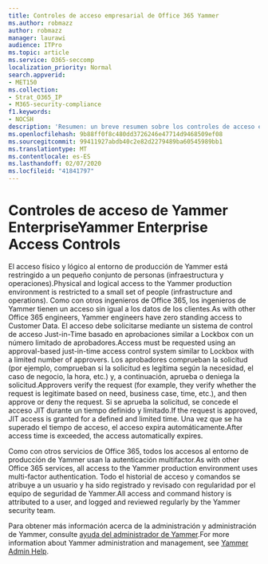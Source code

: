 ```yaml
---
title: Controles de acceso empresarial de Office 365 Yammer
ms.author: robmazz
author: robmazz
manager: laurawi
audience: ITPro
ms.topic: article
ms.service: O365-seccomp
localization_priority: Normal
search.appverid:
- MET150
ms.collection:
- Strat_O365_IP
- M365-security-compliance
f1.keywords:
- NOCSH
description: 'Resumen: un breve resumen sobre los controles de acceso empresarial de Yammer en el entorno de producción.'
ms.openlocfilehash: 9b88ff0f8c480dd3726246e47714d9468509ef08
ms.sourcegitcommit: 99411927abdb40c2e82d2279489ba60545989bb1
ms.translationtype: MT
ms.contentlocale: es-ES
ms.lasthandoff: 02/07/2020
ms.locfileid: "41841797"
---
```

# <a name="yammer-enterprise-access-controls"></a><span data-ttu-id="caeba-103">Controles de acceso de Yammer Enterprise</span><span class="sxs-lookup"><span data-stu-id="caeba-103">Yammer Enterprise Access Controls</span></span> 

<span data-ttu-id="caeba-104">El acceso físico y lógico al entorno de producción de Yammer está restringido a un pequeño conjunto de personas (infraestructura y operaciones).</span><span class="sxs-lookup"><span data-stu-id="caeba-104">Physical and logical access to the Yammer production environment is restricted to a small set of people (infrastructure and operations).</span></span> <span data-ttu-id="caeba-105">Como con otros ingenieros de Office 365, los ingenieros de Yammer tienen un acceso sin igual a los datos de los clientes.</span><span class="sxs-lookup"><span data-stu-id="caeba-105">As with other Office 365 engineers, Yammer engineers have zero standing access to Customer Data.</span></span> <span data-ttu-id="caeba-106">El acceso debe solicitarse mediante un sistema de control de acceso Just-in-Time basado en aprobaciones similar a Lockbox con un número limitado de aprobadores.</span><span class="sxs-lookup"><span data-stu-id="caeba-106">Access must be requested using an approval-based just-in-time access control system similar to Lockbox with a limited number of approvers.</span></span> <span data-ttu-id="caeba-107">Los aprobadores comprueban la solicitud (por ejemplo, comprueban si la solicitud es legítima según la necesidad, el caso de negocio, la hora, etc.) y, a continuación, aprueba o deniega la solicitud.</span><span class="sxs-lookup"><span data-stu-id="caeba-107">Approvers verify the request (for example, they verify whether the request is legitimate based on need, business case, time, etc.), and then approve or deny the request.</span></span> <span data-ttu-id="caeba-108">Si se aprueba la solicitud, se concede el acceso JIT durante un tiempo definido y limitado.</span><span class="sxs-lookup"><span data-stu-id="caeba-108">If the request is approved, JIT access is granted for a defined and limited time.</span></span> <span data-ttu-id="caeba-109">Una vez que se ha superado el tiempo de acceso, el acceso expira automáticamente.</span><span class="sxs-lookup"><span data-stu-id="caeba-109">After access time is exceeded, the access automatically expires.</span></span>

<span data-ttu-id="caeba-110">Como con otros servicios de Office 365, todos los accesos al entorno de producción de Yammer usan la autenticación multifactor.</span><span class="sxs-lookup"><span data-stu-id="caeba-110">As with other Office 365 services, all access to the Yammer production environment uses multi-factor authentication.</span></span> <span data-ttu-id="caeba-111">Todo el historial de acceso y comandos se atribuye a un usuario y ha sido registrado y revisado con regularidad por el equipo de seguridad de Yammer.</span><span class="sxs-lookup"><span data-stu-id="caeba-111">All access and command history is attributed to a user, and logged and reviewed regularly by the Yammer security team.</span></span>

<span data-ttu-id="caeba-112">Para obtener más información acerca de la administración y administración de Yammer, consulte [ayuda del administrador de Yammer](https://support.office.com/article/yammer-–-admin-help-e1464355-1f97-49ac-b2aa-dd320b179dbe?ui=en-US&rs=en-US&ad=US).</span><span class="sxs-lookup"><span data-stu-id="caeba-112">For more information about Yammer administration and management, see [Yammer Admin Help](https://support.office.com/article/yammer-–-admin-help-e1464355-1f97-49ac-b2aa-dd320b179dbe?ui=en-US&rs=en-US&ad=US).</span></span>